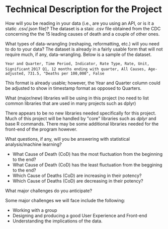 # Technical Description for the Project

How will you be reading in your data (i.e., are you using an API, or is it a static .csv/.json file)?
The dataset is a staic .csv file obtained from the CDC concerning the the 15 leading causes of death and a couple of other ones.

What types of data-wrangling (reshaping, reformatting, etc.) will you need to do to your data?
The dataset is already in a fairly usable form that will not require much, if any, data-wrangling. Below is a sample of the dataset.

`Year and Quarter, Time Period, Indicator, Rate Type, Rate, Unit, Significant`
`2017 Q1, 12 months ending with quarter, All Causes, Age-adjusted, 731.5, "Deaths per 100,000", False`

This format is already usable; however, the Year and Quarter column could be adjusted to show in timestamp format as opposed to Quarters.

What (major/new) libraries will be using in this project (no need to list common libraries that are used in many projects such as dplyr)

There appears to be no new libraries needed specifically for this project. Much of this project will be handled by "core" libraries such as *dplyr* and base R commands. There may be some additional libraries needed for the front-end of the program however.

What questions, if any, will you be answering with statistical analysis/machine learning?
- What Cause of Death (CoD) has the most fluctuation from the beginning to the end?
- What Cause of Death (CoD) has the least fluctuation from the beggining to the end?
- Which Cause of Deaths (CoD) are increasing in their potency?
- Which Cause of Deaths (CoD) are decreasing in their potency?

What major challenges do you anticipate?

Some major challenges we will face include the following:
- Working with a group
- Designing and producing a good User Experience and Front-end
- Understanding the implications of the data.
